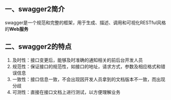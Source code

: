 ## 一、swagger2简介

swagger是一个规范和完整的框架，用于生成、描述、调用和可视化RESTful风格的**Web服务**

## 二、swagger2的特点

1. 及时性：接口变更后，能够及时准确的通知相关的前后台开发人员
2. 规范性：保证接口的规范性，如接口的地址，请求方式，参数及相应格式和错误信息
3. 一致性：接口信息一致，不会出现因开发人员拿到的文档版本不一致，而出现分歧
4. 可测性：直接在接口文档上进行测试，以方便理解业务